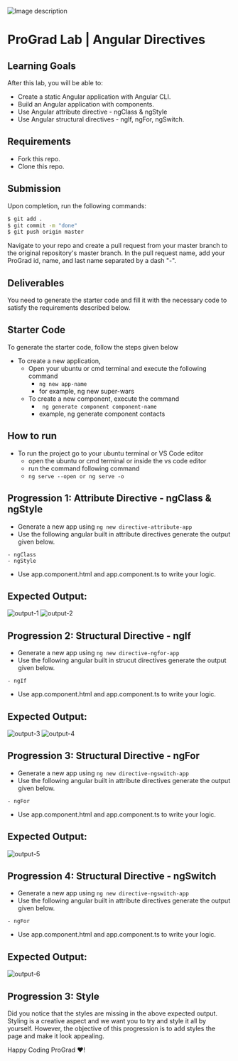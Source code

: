 ![Image description](https://i1.faceprep.in/ProGrad/face-logo-resized.png)

# ProGrad Lab | Angular Directives 


## Learning Goals

After this lab, you will be able to:

- Create a static Angular application with Angular CLI.
- Build an Angular application with components.
- Use Angular attribute directive - ngClass & ngStyle
- Use Angular structural directives - ngIf, ngFor, ngSwitch.

## Requirements

- Fork this repo.
- Clone this repo.

## Submission

Upon completion, run the following commands:

```bash
$ git add .
$ git commit -m "done"
$ git push origin master
```

Navigate to your repo and create a pull request from your master branch to the original repository's master branch. In the pull request name, add your ProGrad id, name, and last name separated by a dash "-".

## Deliverables

You need to generate the starter code and fill it with the necessary code to satisfy the requirements described below.

## Starter Code

To generate the starter code, follow the steps given below

- To create a new application,
    - Open your ubuntu or cmd terminal and execute the following command
      - ```ng new app-name```
      - for example, ng new super-wars
    - To create a new component, execute the command 
      - ``` ng generate component component-name```
      - example, ng generate component contacts
      
## How to run

- To run the project go to your ubuntu terminal or VS Code editor
    - open the ubuntu or cmd terminal or inside the vs code editor
    - run the command following command
    - ```ng serve --open or ng serve -o```


## Progression 1: Attribute Directive - ngClass & ngStyle

- Generate a new app using `ng new directive-attribute-app`
- Use the following angular built in attribute directives generate the output given below.
```
- ngClass
- ngStyle
```
- Use app.component.html and app.component.ts to write your logic.

## Expected Output:
![output-1](https://i1.faceprep.in/ProGrad/ts-day4-3.png)
![output-2](https://i1.faceprep.in/ProGrad/ts-day4-4.png)

## Progression 2: Structural Directive - ngIf
- Generate a new app using `ng new directive-ngfor-app`
- Use the following angular built in strucut directives generate the output given below.
```
- ngIf
```
- Use app.component.html and app.component.ts to write your logic.

## Expected Output:
![output-3](https://i1.faceprep.in/ProGrad/ts-day4-1.png)
![output-4](https://i1.faceprep.in/ProGrad/ts-day4-2.png)

## Progression 3: Structural Directive - ngFor
- Generate a new app using `ng new directive-ngswitch-app`
- Use the following angular built in attribute directives generate the output given below.
```
- ngFor
```
- Use app.component.html and app.component.ts to write your logic.

## Expected Output:
![output-5]()

## Progression 4: Structural Directive - ngSwitch
- Generate a new app using `ng new directive-ngswitch-app`
- Use the following angular built in attribute directives generate the output given below.
```
- ngFor
```
- Use app.component.html and app.component.ts to write your logic.

## Expected Output:
![output-6]()



## Progression 3: Style
Did you notice that the styles are missing in the above expected output. Styling is a creative aspect and we want you to try and style it all by yourself. However, the objective of this progression is to add styles the page and make it look appealing.

Happy Coding ProGrad ❤️!
